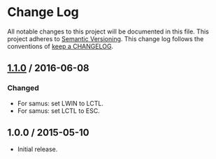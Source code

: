 # Change Log

All notable changes to this project will be documented in this file.
This project adheres to [Semantic Versioning](http://semver.org/).
This change log follows the conventions of
[keep a CHANGELOG](http://keepachangelog.com/).

## [1.1.0] / 2016-06-08

### Changed

- For samus: set LWIN to LCTL.
- For samus: set LCTL to ESC.

## 1.0.0 / 2015-05-10

- Initial release.

[Unreleased]: https://github.com/rxrc/keymaps/compare/v1.1.0...HEAD
[1.1.0]: https://github.com/rxrc/keymaps/compare/v1.0.0...v1.1.0
